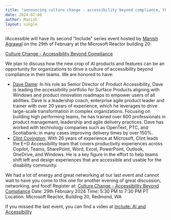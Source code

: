 ```yaml
---
title: "announcing culture change - accessibility beyond compliance, the next Include series event"
date: 2024-02-08
author: Manish
layout: single
---
```

IAccessible will have its second "Include" series event hosted by [Manish Agrawal](https://www.linkedin.com/in/manish-agrawal-2722005/) on the 29th of February at the Microsoft Reactor building 20:

[Culture Change - Accessibility Beyond Compliance](https://www.linkedin.com/events/culturechange-accessibilitybeyo7161194702275252224/)

We plan to discuss how the new crop of AI products and features can be an opportunity for organizations to drive a culture of accessibility beyond compliance in their teams. We are honored to have:
* [Dave Dame](https://www.linkedin.com/in/daviddame/): In his role as Senior Director of Product Accessibility, Dave is leading the accessibility portfolio for Surface Products aligning with Windows and product innovation roadmaps to empower users of all abilities.
Dave is a leadership coach, enterprise agile product leader and trainer with over 20 years of experience, which he leverages to drive large-scale transformation in complex organizations. Focusing on building high performing teams, he has trained over 600 professionals in product management, leadership and agile delivery practices. Dave has worked with technology companies such as OpenText, PTC, and Scotiabank; in many cases improving delivery times by over 150%.
* [Clint Covington](https://www.linkedin.com/in/clint-covington/): With 26 years of experience at Microsoft, Clint leads the E+D Accessibility team that covers productivity experiences across Copilot, Teams, SharePoint, Word, Excel, PowerPoint, Outlook, OneDrive, and Windows. He is a key figure in the effort to help teams shift left and design experiences that are accessible and usable for the disability community. 

We had a lot of energy and great networking at our last event and cannot wait to have you come to this one for another evening of great discussion, networking, and food!
Register at: [Culture Change - Accessibility Beyond Compliance](https://www.linkedin.com/events/culturechange-accessibilitybeyo7161194702275252224/)
Date: 29th February 2024
Time: 5:30 PM to 7:30 PM PT
Location: Microsoft Reactor, Building 20, Redmond, WA

If you missed the last event, you can find a video at [Include: AI and Accessibility](/event-include/2024-01-30-include-series-event-1-video/)

